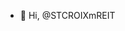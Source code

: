 - 👋 Hi, @STCROIXmREIT 

<!---
STCROIXmREIT/STCROIXmREIT is a ✨ special ✨ repository because its `README.md` (this file) appears on your GitHub profile.
--->
